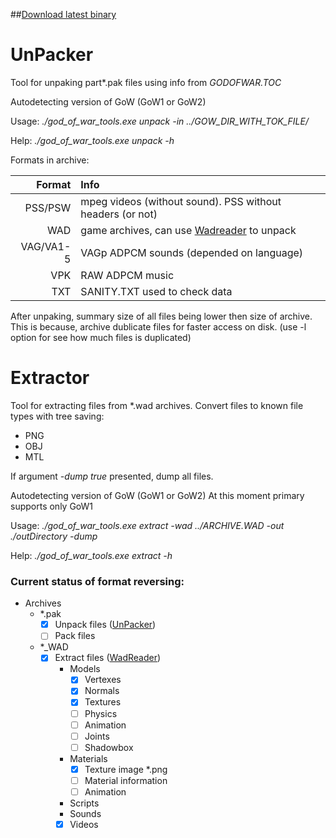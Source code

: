 ##[Download latest binary](https://github.com/MogAika/god_of_war_tools/releases/tag/build-001)

# UnPacker
Tool for unpaking part\*.pak files using info from *GODOFWAR.TOC*

Autodetecting version of GoW (GoW1 or GoW2)

Usage: *./god_of_war_tools.exe unpack -in ../GOW_DIR_WITH_TOK_FILE/*

Help: *./god_of_war_tools.exe unpack -h*

Formats in archive:

| Format | Info |
|-------:|:-----|
| PSS/PSW | mpeg videos (without sound). PSS without headers (or not)|
| WAD | game archives, can use [Wadreader](#Wadreader) to unpack |
| VAG/VA1-5 | VAGp ADPCM sounds (depended on language) |
| VPK | RAW ADPCM music |
| TXT | SANITY.TXT used to check data |

After unpaking, summary size of all files being lower then size of archive. This is because, archive dublicate files for faster access on disk. (use -l option for see how much files is duplicated)

# Extractor
Tool for extracting files from *.wad archives.
Convert files to known file types with tree saving:
- PNG
- OBJ
- MTL

If argument *-dump true* presented, dump all files.

Autodetecting version of GoW (GoW1 or GoW2)
At this moment primary supports only GoW1

Usage: *./god_of_war_tools.exe extract -wad ../ARCHIVE.WAD -out ./outDirectory -dump* 

Help: *./god_of_war_tools.exe extract -h*

### Current status of format reversing:

- Archives
  - *.pak
    - [x] Unpack files ([UnPacker](#unpacker))
    - [ ] Pack files
  - *_WAD
    - [x] Extract files ([WadReader](#wadreader))
		- Models
			- [x] Vertexes
			- [x] Normals
			- [x] Textures
			- [ ] Physics
			- [ ] Animation
			- [ ] Joints
			- [ ] Shadowbox
		- Materials
			- [x] Texture image *.png
			- [ ] Material information
			- [ ] Animation
		- Scripts
		- Sounds
		- [x] Videos
